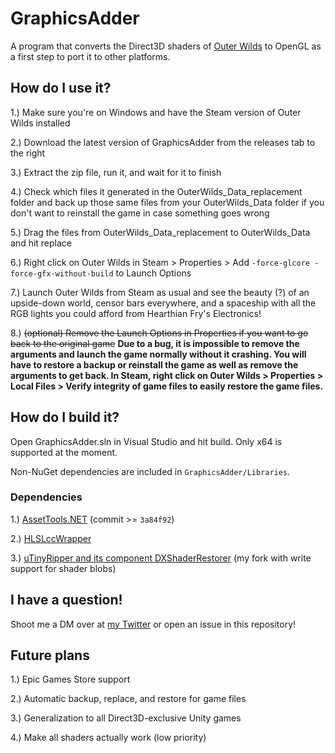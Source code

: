 # GraphicsAdder

A program that converts the Direct3D shaders of [Outer Wilds](https://www.mobiusdigitalgames.com/outer-wilds.html) to OpenGL as a first step to port it to other platforms.

## How do I use it?

1.) Make sure you're on Windows and have the Steam version of Outer Wilds installed

2.) Download the latest version of GraphicsAdder from the releases tab to the right

3.) Extract the zip file, run it, and wait for it to finish

4.) Check which files it generated in the OuterWilds_Data_replacement folder and back up those same files from your OuterWilds_Data folder if you don't want to reinstall the game in case something goes wrong

5.) Drag the files from OuterWilds_Data_replacement to OuterWilds_Data and hit replace

6.) Right click on Outer Wilds in Steam > Properties > Add `-force-glcore -force-gfx-without-build` to Launch Options

7.) Launch Outer Wilds from Steam as usual and see the beauty (?) of an upside-down world, censor bars everywhere, and a spaceship with all the RGB lights you could afford from Hearthian Fry's Electronics!

8.) ~~(optional) Remove the Launch Options in Properties if you want to go back to the original game~~ **Due to a bug, it is impossible to remove the arguments and launch the game normally without it crashing. You will have to restore a backup or reinstall the game as well as remove the arguments to get back. In Steam, right click on Outer Wilds > Properties > Local Files > Verify integrity of game files to easily restore the game files.**

## How do I build it?

Open GraphicsAdder.sln in Visual Studio and hit build. Only x64 is supported at the moment.

Non-NuGet dependencies are included in `GraphicsAdder/Libraries`.

### Dependencies

1.) [AssetTools.NET](https://github.com/nesrak1/AssetsTools.NET) (commit >= `3a84f92`)

2.) [HLSLccWrapper](https://github.com/spacehamster/HLSLccWrapper)

3.) [uTinyRipper and its component DXShaderRestorer](https://github.com/NoelTautges/UtinyRipper) (my fork with write support for shader blobs)

## I have a question!

Shoot me a DM over at [my Twitter](https://twitter.com/NoelTautges) or open an issue in this repository!

## Future plans

1.) Epic Games Store support

2.) Automatic backup, replace, and restore for game files

3.) Generalization to all Direct3D-exclusive Unity games

4.) Make all shaders actually work (low priority)